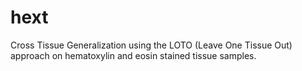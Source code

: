 # hext
Cross Tissue Generalization using the LOTO (Leave One Tissue Out) approach on hematoxylin and eosin stained tissue samples.
